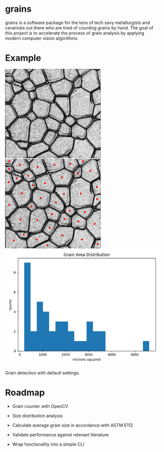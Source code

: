 # grains

grains is a software package for the tens of tech savy metallurgists and ceramists out there who are tired of counting grains by hand. The goal of this project is to accelerate the process of grain analysis by applying modern computer vision algorithms.

# Example
![before](./grains/test_grains.jpg) ![after](./grains/test_grains.jpg.grains.image.png) ![histogram](./grains/test_grains.jpg.grains.plot.png)

Grain detection with default settings.

# Roadmap

- Grain counter with OpenCV

- Size distribution analysis

- Calculate average grain size in accordance with ASTM E112

- Validate performance against relevant literature

- Wrap functionality into a simple CLI
